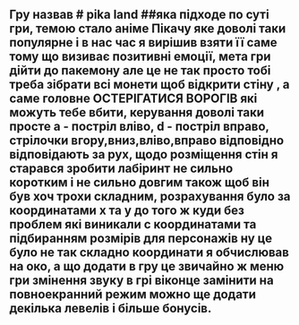 ## Гру назвав # pika land ##яка підходе по суті гри, темою стало аніме Пікачу яке доволі таки популярне і в нас час я вирішив взяти її саме тому що визиває позитивні емоції, мета гри дійти до пакемону але це не так просто тобі треба зібрати всі монети щоб відкрити стіну , а саме головне ОСТЕРІГАТИСЯ ВОРОГІВ які можуть тебе вбити, керування доволі таки просте a - постріл вліво, d - постріл вправо, стрілочки вгору,вниз,вліво,вправо відповідно відповідають за рух, щодо розміщення стін я старався зробити лабіринт не сильно коротким і не сильно довгим також щоб він був хоч трохи складним, розрахування було за координатами х та у до того ж  куди без проблем які виникали с координатами та підбиранням розмірів для персонажів ну це було не так складно координати я обчислював на око, а що додати в гру це звичайно ж меню гри змінення звуку в грі віконце замінити на повноекранний режим можно ще додати декілька левелів і більше бонусів.
